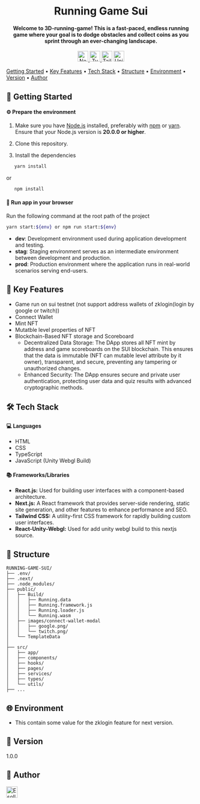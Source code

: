<h1 align="center">
  Running Game Sui
  <br>
</h1>

<h4 align="center"> Welcome to 3D-running-game! This is a fast-paced, endless running game where your goal is to dodge obstacles and collect coins as you sprint through an ever-changing landscape.</h4>

<p align="center">
 <!-- <a href="https://nextjs.org/">
      <img src="https://strapi.dhiwise.com/uploads/Next_JS_Forms_and_Mutations_with_App_Router_OG_Image_e2f9eb6a40.webp" height=28 alt='Next.js' >
  </a> -->
  <a href="https://nextjs.org/">
      <img src="https://repository-images.githubusercontent.com/705845437/fb3d7529-2e80-4f03-b7a3-37488e5bf049" height=28 alt='Next.js' >
  </a>
  <a href="https://www.typescriptlang.org/">
    <img src="https://img.shields.io/badge/TypeScript-007ACC?style=for-the-badge&logo=typescript&logoColor=white"
         alt="Typescript" height=28>
  </a>
  <a href="https://tailwindcss.com/"><img src="https://img.shields.io/badge/Tailwind_CSS-38B2AC?style=for-the-badge&logo=tailwind-css&logoColor=white" alt='TailwindCSS' height=28></a>
  <a href="https://unity.com/"><img src="https://th.bing.com/th/id/OIP._6EV9fyc_GygaQ3gH5cUNAHaD4?rs=1&pid=ImgDetMain" alt='Unity' height=28></a>
</p>

<!-- <p align="center">
  <a href="#🚀-getting-started">Getting started</a> •
  <a href="#🔑-key-features">Key Features</a> •
  <a href="#🛠️-tech-stack">TechStack</a> •
  <a href="#📁-structure">Structure</a> •
  <a href="#🌐-environment">Environment</a> •
  <a href="#📝-version">Version</a> •
  <a href="#👤-author">Author</a>
</p> -->

[Getting Started](#-getting-started) • [Key Features](#-key-features) • [Tech Stack](#%EF%B8%8F-tech-stack) • [Structure](#-structure) • [Environment](#-environment) • [Version](#-version) • [Author](#-author)

## <div id='getting-started'>🚀 Getting Started</div>

#### ⚙️ Prepare the environment

1. Make sure you have [Node.js](https://nodejs.org/) installed, preferably with [npm](https://www.npmjs.com/) or [yarn](https://yarnpkg.com/). Ensure that your Node.js version is **20.0.0 or higher**.

2. Clone this repository.

3. Install the dependencies

```bash
   yarn install
```

or

```bash
   npm install
```

#### 🏁 Run app in your browser

Run the following command at the root path of the project

```bash
yarn start:${env} or npm run start:${env}
```

- **dev**: Development environment used during application development and testing.
- **stag**: Staging environment serves as an intermediate environment between development and production.
- **prod**: Production environment where the application runs in real-world scenarios serving end-users.

## <div id='key-features'>🔑 Key Features</div>
- Game run on sui testnet (not support address wallets of zklogin(login by google or twitch))
- Connect Wallet
- Mint NFT
- Mutatble level properties of NFT
- Blockchain-Based NFT storage and Scoreboard
  - Decentralized Data Storage: The DApp stores all NFT mint by address and game scoreboards on the SUI blockchain. This ensures that the data is immutable (NFT can mutable level attribute by it owner), transparent, and secure, preventing any tampering or unauthorized changes.
  - Enhanced Security: The DApp ensures secure and private user authentication, protecting user data and quiz results with advanced cryptographic methods.

## <div id='tech-stack'>🛠️ Tech Stack</div>

#### 💻 Languages

- HTML
- CSS
- TypeScript
- JavaScript (Unity Webgl Build)

#### 📚 Frameworks/Libraries

- **React.js:** Used for building user interfaces with a component-based architecture.
- **Next.js:** A React framework that provides server-side rendering, static site generation, and other features to enhance performance and SEO.
- **Tailwind CSS:** A utility-first CSS framework for rapidly building custom user interfaces.
- **React-Unity-Webgl:** Used for add unity webgl build to this nextjs source.

## <div id='structure'>📁 Structure</div>

```plaintext
RUNNING-GAME-SUI/
├── .env/
├── .next/
├── .node_modules/
├── public/
│   ├── Build/
│   │   ├── Running.data
│   │   ├── Running.framework.js
│   │   ├── Running.loader.js
│   │   └── Running.wasm
│   ├── images/connect-wallet-modal
│   │   ├── google.png/
│   │   └── twitch.png/
│   └── TemplateData
│
├── src/
│   ├── app/
│   ├── components/
│   ├── hooks/
│   ├── pages/
│   ├── services/
│   ├── types/
│   └── utils/
├── ...
```

## <div id='environment'>🌐 Environment</div>

- This contain some value for the zklogin feature for next version.

## <div id='version'>📝 Version</div>

1.0.0

## <div id='author'>👤 Author</div>

<a href="https://esollabs.com/">
    <img src="https://esollabs.com/_next/static/media/ic_logo.0517ae22.svg" height=30 alt='Esollabs' >
</a>
